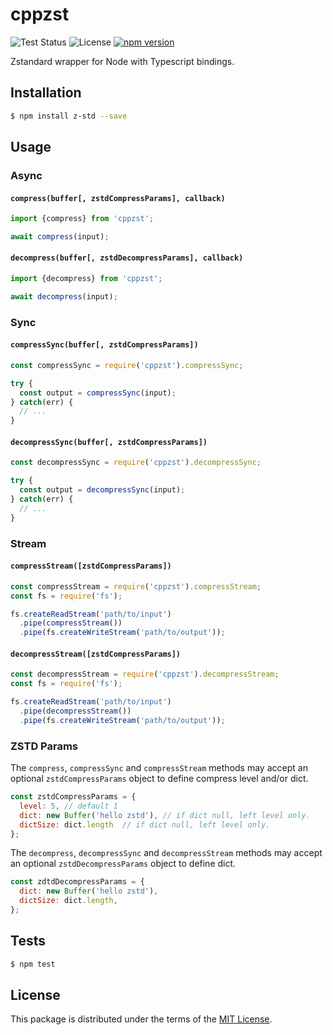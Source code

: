 # cppzst

![Test Status](https://github.com/scheibo/z-std/workflows/Tests/badge.svg)
![License](https://img.shields.io/badge/License-MIT-blue.svg)
[![npm version](https://img.shields.io/npm/v/scheibo/z-std.svg)](https://www.npmjs.com/package/scheibo/z-std)

Zstandard wrapper for Node with Typescript bindings.

## Installation

```bash
$ npm install z-std --save
```

## Usage

### Async

#### `compress(buffer[, zstdCompressParams], callback)`

```js
import {compress} from 'cppzst';

await compress(input);

```

#### `decompress(buffer[, zstdDecompressParams], callback)`

```js
import {decompress} from 'cppzst';

await decompress(input);
```

### Sync

#### `compressSync(buffer[, zstdCompressParams])`

```js
const compressSync = require('cppzst').compressSync;

try {
  const output = compressSync(input);
} catch(err) {
  // ...
}
```

#### `decompressSync(buffer[, zstdCompressParams])`

```js
const decompressSync = require('cppzst').decompressSync;

try {
  const output = decompressSync(input);
} catch(err) {
  // ...
}
```

### Stream

#### `compressStream([zstdCompressParams])`

```js
const compressStream = require('cppzst').compressStream;
const fs = require('fs');

fs.createReadStream('path/to/input')
  .pipe(compressStream())
  .pipe(fs.createWriteStream('path/to/output'));
```

#### `decompressStream([zstdCompressParams])`

```js
const decompressStream = require('cppzst').decompressStream;
const fs = require('fs');

fs.createReadStream('path/to/input')
  .pipe(decompressStream())
  .pipe(fs.createWriteStream('path/to/output'));
```

### ZSTD Params

The `compress`, `compressSync` and `compressStream` methods may accept an optional
`zstdCompressParams` object to define compress level and/or dict.

```js
const zstdCompressParams = {
  level: 5, // default 1
  dict: new Buffer('hello zstd'), // if dict null, left level only.
  dictSize: dict.length  // if dict null, left level only.
};
```

The `decompress`, `decompressSync` and `decompressStream` methods may accept an optional
`zstdDecompressParams` object to define dict.

```js
const zdtdDecompressParams = {
  dict: new Buffer('hello zstd'),
  dictSize: dict.length,
};
```

## Tests

```sh
$ npm test
```

## License

This package is distributed under the terms of the [MIT License](LICENSE).
